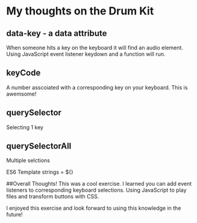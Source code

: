 # My thoughts on the Drum Kit

## data-key - a data attribute
When someone hits a key on the keyboard it will find an audio element.
Using JavaScript event listener keydown and a function will run.

## keyCode
A number asscoiated with a corresponding key on your keyboard.
This is awemsome!

## querySelector
Selecting 1 key

## querySelectorAll
Multiple selctions


ES6 Template strings = ${}

##Overall Thoughts!
This was a cool exercise. I learned you can add event listeners to corresponding keyboard selections. Using JavaScript to play files and transform buttons with CSS. 

I enjoyed this exercise and look forward to using this knowledge in the future!